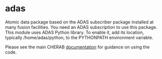 adas
====

Atomic data package based on the ADAS subscriber package installed at many fusion facilities. You need an ADAS subscription to use this package.
This module uses ADAS Python library. To enable it, add its location, typically /home/adas/python, to the PYTHONPATH environment variable. 

Please see the main CHERAB [documentation](https://cherab.github.io/documentation/index.html)
for guidance on using the code.

